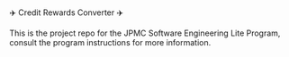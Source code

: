 ✈️ Credit Rewards Converter ✈️

This is the project repo for the JPMC Software Engineering Lite Program, consult the program instructions for more information.
